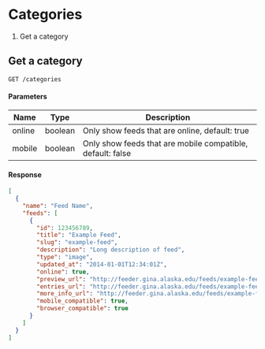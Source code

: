 # Categories

1. Get a category



## Get a category


```
GET /categories
```

#### Parameters
| Name | Type | Description |
| ---- |:----:| ----------- |
| online | boolean | Only show feeds that are online, default: true |
| mobile | boolean | Only show feeds that are mobile compatible, default: false |

#### Response

```json
[
  {
    "name": "Feed Name",
    "feeds": [
      {
        "id": 123456789,
        "title": "Example Feed",
        "slug": "example-feed",
        "description": "Long description of feed",
        "type": "image",
        "updated_at": "2014-01-01T12:34:01Z",
        "online": true,
        "preview_url": "http://feeder.gina.alaska.edu/feeds/example-feed/preview.jpg",
        "entries_url": "http://feeder.gina.alaska.edu/feeds/example-feed/entries",
        "more_info_url": "http://feeder.gina.alaska.edu/feeds/example-feed/more_info",
        "mobile_compatible": true,
        "browser_compatible": true
      }
    ]
  }
]
```
